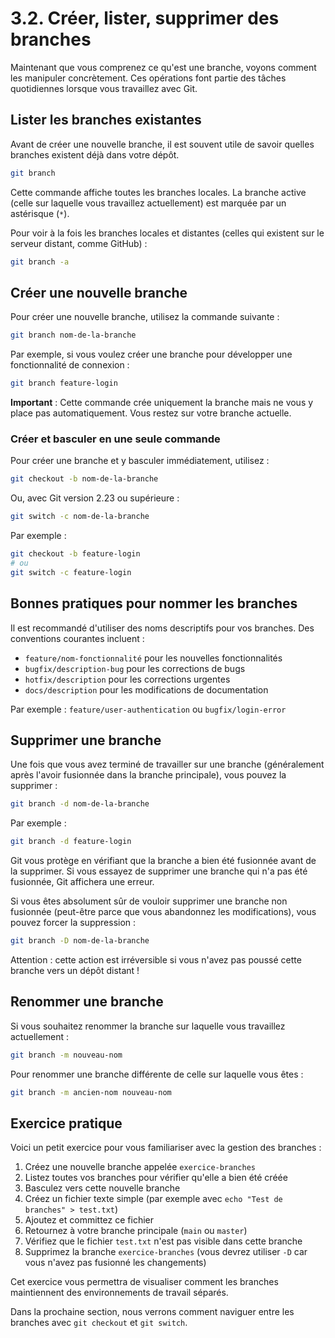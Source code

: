 # 3.2. Créer, lister, supprimer des branches

Maintenant que vous comprenez ce qu'est une branche, voyons comment les manipuler concrètement. Ces opérations font partie des tâches quotidiennes lorsque vous travaillez avec Git.

## Lister les branches existantes

Avant de créer une nouvelle branche, il est souvent utile de savoir quelles branches existent déjà dans votre dépôt.

```bash
git branch
```

Cette commande affiche toutes les branches locales. La branche active (celle sur laquelle vous travaillez actuellement) est marquée par un astérisque (`*`).

Pour voir à la fois les branches locales et distantes (celles qui existent sur le serveur distant, comme GitHub) :

```bash
git branch -a
```

## Créer une nouvelle branche

Pour créer une nouvelle branche, utilisez la commande suivante :

```bash
git branch nom-de-la-branche
```

Par exemple, si vous voulez créer une branche pour développer une fonctionnalité de connexion :

```bash
git branch feature-login
```

**Important** : Cette commande crée uniquement la branche mais ne vous y place pas automatiquement. Vous restez sur votre branche actuelle.

### Créer et basculer en une seule commande

Pour créer une branche et y basculer immédiatement, utilisez :

```bash
git checkout -b nom-de-la-branche
```

Ou, avec Git version 2.23 ou supérieure :

```bash
git switch -c nom-de-la-branche
```

Par exemple :

```bash
git checkout -b feature-login
# ou
git switch -c feature-login
```

## Bonnes pratiques pour nommer les branches

Il est recommandé d'utiliser des noms descriptifs pour vos branches. Des conventions courantes incluent :

- `feature/nom-fonctionnalité` pour les nouvelles fonctionnalités
- `bugfix/description-bug` pour les corrections de bugs
- `hotfix/description` pour les corrections urgentes
- `docs/description` pour les modifications de documentation

Par exemple : `feature/user-authentication` ou `bugfix/login-error`

## Supprimer une branche

Une fois que vous avez terminé de travailler sur une branche (généralement après l'avoir fusionnée dans la branche principale), vous pouvez la supprimer :

```bash
git branch -d nom-de-la-branche
```

Par exemple :

```bash
git branch -d feature-login
```

Git vous protège en vérifiant que la branche a bien été fusionnée avant de la supprimer. Si vous essayez de supprimer une branche qui n'a pas été fusionnée, Git affichera une erreur.

Si vous êtes absolument sûr de vouloir supprimer une branche non fusionnée (peut-être parce que vous abandonnez les modifications), vous pouvez forcer la suppression :

```bash
git branch -D nom-de-la-branche
```

Attention : cette action est irréversible si vous n'avez pas poussé cette branche vers un dépôt distant !

## Renommer une branche

Si vous souhaitez renommer la branche sur laquelle vous travaillez actuellement :

```bash
git branch -m nouveau-nom
```

Pour renommer une branche différente de celle sur laquelle vous êtes :

```bash
git branch -m ancien-nom nouveau-nom
```

## Exercice pratique

Voici un petit exercice pour vous familiariser avec la gestion des branches :

1. Créez une nouvelle branche appelée `exercice-branches`
2. Listez toutes vos branches pour vérifier qu'elle a bien été créée
3. Basculez vers cette nouvelle branche
4. Créez un fichier texte simple (par exemple avec `echo "Test de branches" > test.txt`)
5. Ajoutez et committez ce fichier
6. Retournez à votre branche principale (`main` ou `master`)
7. Vérifiez que le fichier `test.txt` n'est pas visible dans cette branche
8. Supprimez la branche `exercice-branches` (vous devrez utiliser `-D` car vous n'avez pas fusionné les changements)

Cet exercice vous permettra de visualiser comment les branches maintiennent des environnements de travail séparés.

Dans la prochaine section, nous verrons comment naviguer entre les branches avec `git checkout` et `git switch`.
